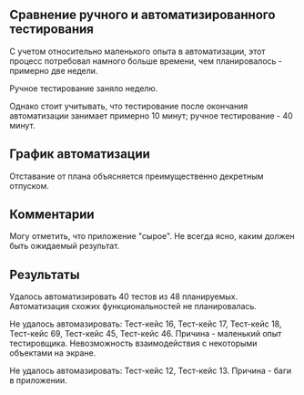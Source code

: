 ## Cравнение ручного и автоматизированного тестирования ##

С учетом относительно маленького опыта в автоматизации, этот процесс потребовал намного больше времени, чем планировалось - примерно две недели. 

Ручное тестирование заняло неделю. 

Однако стоит учитывать, что тестирование после окончания автоматизации занимает примерно 10 минут; ручное тестирование - 40 минут.

## График автоматизации ##

Отставание от плана объясняется преимущественно декретным отпуском.

## Комментарии ##

Могу отметить, что приложение "сырое". Не всегда ясно, каким должен быть ожидаемый результат. 

## Результаты ##
Удалось автоматизировать 40 тестов из 48 планируемых. Автоматизация схожих функциональностей не планировалась. 


Не удалось автомазировать: Тест-кейс 16, Тест-кейс 17, Тест-кейс 18, Тест-кейс 69, Тест-кейс 45, Тест-кейс 46. Причина -  маленький опыт тестировщика. Невозможность взаимодействия с некоторыми объектами на экране.


Не удалось автомазировать: Тест-кейс 12, Тест-кейс 13. Причина - баги в приложении.
